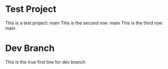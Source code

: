 # Test Project
This is a test project: main
This is the second row: main
This is the third row: main

# Dev Branch
This is the true first line for dev branch